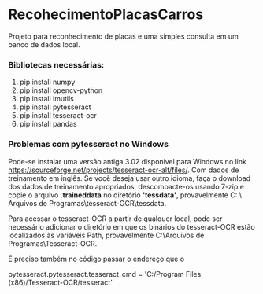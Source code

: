 # RecohecimentoPlacasCarros
Projeto para reconhecimento de placas e uma simples consulta em um banco de dados local.


### Bibliotecas necessárias:
1. pip install numpy
2. pip install opencv-python
3. pip install imutils
4. pip install pytesseract
5. pip install tesseract-ocr
6. pip install pandas

### Problemas com pytesseract no Windows

Pode-se instalar uma versão antiga 3.02 disponível para Windows no link <https://sourceforge.net/projects/tesseract-ocr-alt/files/>. Com dados de treinamento em inglês. Se você deseja usar outro idioma, faça o download dos dados de treinamento apropriados, descompacte-os usando 7-zip e copie o arquivo **.traineddata** no diretório **'tessdata'**, provavelmente C: \ Arquivos de Programas\tesseract-OCR\tessdata.

Para acessar o tesseract-OCR a partir de qualquer local, pode ser necessário adicionar o diretório em que os binários do tesseract-OCR estão localizados às variáveis Path, provavelmente C:\Arquivos de Programas\Tesseract-OCR.

É preciso também no código passar o endereço que o 

pytesseract.pytesseract.tesseract_cmd = 'C:/Program Files (x86)/Tesseract-OCR/tesseract'
